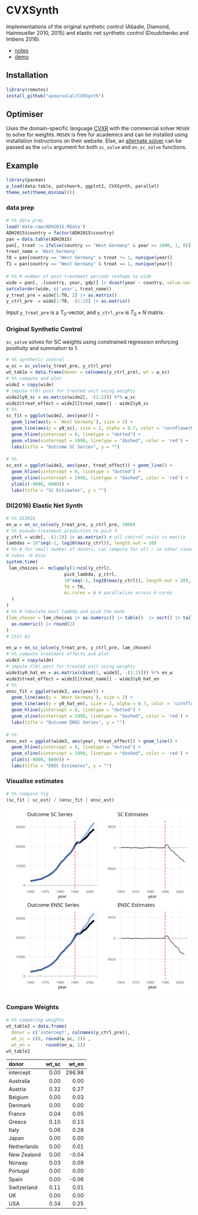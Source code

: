 # CVXSynth

Implementations of the original synthetic control (Abadie, Diamond, Hainmueller 2010, 2015) and elastic net synthetic control (Doudchenko and Imbens 2016).

+ [notes](https://apoorvalal.github.io/presentations/pdf/ImbensDoudchenko.pdf)
+ [demo](https://apoorvalal.github.io/posts/09122021_ElasticNetSyntheticControl.html)

## Installation

```R
library(remotes)
install_github("apoorvalal/CVXSynth")
```

## Optimiser

Uses the domain-specific language [CVXR](https://cvxr.rbind.io/) with the
commercial solver `MOSEK` to solve for weights. `MOSEK` is free for academics
and can be installed using installation instructions on their website. Else, an
[alternate
solver](https://cvxr.rbind.io/cvxr_examples/cvxr_using-other-solvers/) can be
passed as the `solv` argument for both `sc_solve` and `en_sc_solve` functions.


## Example

```R
library(pacman)
p_load(data.table, patchwork, ggplot2, CVXSynth, parallel)
theme_set(theme_minimal())
```

### data prep

```R
# %% data prep
load('data-raw/ADH2015.RData')
ADH2015$country = factor(ADH2015$country)
pan = data.table(ADH2015)
pan[, treat := ifelse(country == "West Germany" & year >= 1990, 1, 0)]
treat_name = 'West Germany'
T0 = pan[country == "West Germany" & treat != 1, nunique(year)]
T1 = pan[country == "West Germany" & treat == 1, nunique(year)]

# %% # number of post-treatment periods reshape to wide
wide = pan[, .(country, year, gdp)] |> dcast(year ~ country, value.var = 'gdp')
setcolorder(wide, c('year', treat_name))
y_treat_pre = wide[1:T0, 2] |> as.matrix()
y_ctrl_pre  = wide[1:T0, -(1:2)] |> as.matrix()
```

Input `y_treat_pre` is a $T_0$-vector, and `y_ctrl_pre` is $T_0 \times N$
matrix.

### Original Synthetic Control

`sc_solve` solves for SC weights using constrained regression enforcing
positivity and summation to 1.

```R
# %% synthetic control
ω_sc = sc_solve(y_treat_pre, y_ctrl_pre)
wt_table = data.frame(donor = colnames(y_ctrl_pre), wt = ω_sc)
# %% compute and plot
wide2 = copy(wide)
# impute Y(0) post for treated unit using weights
wide2$y0_sc = as.matrix(wide2[, -(1:2)]) %*% ω_sc
wide2$treat_effect = wide2[[treat_name]] - wide2$y0_sc
# %%
sc_fit = ggplot(wide2, aes(year)) +
  geom_line(aes(y = `West Germany`), size = 2) +
  geom_line(aes(y = y0_sc), size = 2, alpha = 0.7, color = 'cornflowerblue') +
  geom_hline(yintercept = 0, linetype = "dotted") +
  geom_vline(xintercept = 1990, linetype = "dashed", color = 'red') +
  labs(title = "Outcome SC Series", y = "")

# %%
sc_est = ggplot(wide2, aes(year, treat_effect)) + geom_line() +
  geom_hline(yintercept = 0, linetype = "dotted") +
  geom_vline(xintercept = 1990, linetype = "dashed", color = 'red') +
  ylim(c(-9000, 6000)) +
  labs(title = "SC Estimates", y = "")
```

### DI(2016) Elastic Net Synth


```R
# %% DI2016
en_ω = en_sc_solve(y_treat_pre, y_ctrl_pre, 2000)
# %% pseudo-treatment prediction to pick λ
y_ctrl = wide[, -(1:2)] |> as.matrix() # all control units in matrix
lambdas = 10^seq(-1, log10(max(y_ctrl)), length.out = 10)
# %% # for small number of donors, can compute for all ; in other cases, pick randomly?
# takes ~8 mins
system.time(
 lam_choices <- mclapply(1:ncol(y_ctrl),
                      pick_lambda, y_ctrl,
                      10^seq(-1, log10(max(y_ctrl)), length.out = 20),
                      T0 = T0,
                      mc.cores = 6 # parallelise across 6 cores
  )
)
# %% # tabulate best lambda and pick the mode
(lam_chosen = lam_choices |> as.numeric() |> table()  |> sort() |> tail(1) |> names() |>
  as.numeric() |> round(2)
)
# 2517.62
```

```R
en_ω = en_sc_solve(y_treat_pre, y_ctrl_pre, lam_chosen)
# %% compute treatment effects and plot
wide3 = copy(wide)
# impute Y(0) post for treated unit using weights
wide3$y0_hat_en = as.matrix(cbind(1, wide3[, -(1:2)])) %*% en_ω
wide3$treat_effect = wide3[[treat_name]] - wide3$y0_hat_en
# %%
ensc_fit = ggplot(wide3, aes(year)) +
  geom_line(aes(y = `West Germany`), size = 2) +
  geom_line(aes(y = y0_hat_en), size = 2, alpha = 0.7, color = 'cornflowerblue') +
  geom_hline(yintercept = 0, linetype = "dotted") +
  geom_vline(xintercept = 1990, linetype = "dashed", color = 'red') +
  labs(title = "Outcome ENSC Series", y = "")

# %%
ensc_est = ggplot(wide3, aes(year, treat_effect)) + geom_line() +
  geom_hline(yintercept = 0, linetype = "dotted") +
  geom_vline(xintercept = 1990, linetype = "dashed", color = 'red') +
  ylim(c(-9000, 6000)) +
  labs(title = "ENSC Estimates", y = "")
```

### Visualise estimates

```R
# %% compare fig
(sc_fit | sc_est) / (ensc_fit | ensc_est)
```

![](fig.png)

### Compare Weights

```R
# %% comparing weights
wt_table2 = data.frame(
  donor = c('intercept', colnames(y_ctrl_pre)),
  wt_sc = c(0, round(ω_sc, 2)) ,
  wt_en =      round(en_ω, 2))
wt_table2
```

|donor       | wt_sc|  wt_en|
|:-----------|-----:|------:|
|intercept   |  0.00| 296.98|
|Australia   |  0.00|   0.00|
|Austria     |  0.32|   0.27|
|Belgium     |  0.00|   0.03|
|Denmark     |  0.00|   0.00|
|France      |  0.04|   0.05|
|Greece      |  0.10|   0.13|
|Italy       |  0.06|   0.28|
|Japan       |  0.00|   0.00|
|Netherlands |  0.00|   0.01|
|New Zealand |  0.00|  -0.04|
|Norway      |  0.03|   0.09|
|Portugal    |  0.00|   0.00|
|Spain       |  0.00|  -0.06|
|Switzerland |  0.11|   0.01|
|UK          |  0.00|   0.00|
|USA         |  0.34|   0.25|
